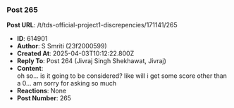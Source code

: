 ### Post 265
**Post URL**: /t/tds-official-project1-discrepencies/171141/265
- **ID**: 614901
- **Author**: S Smriti (23f2000599)
- **Created At**: 2025-04-03T10:12:22.800Z
- **Reply To**: Post 264 (Jivraj Singh Shekhawat, Jivraj)
- **Content**:  
  oh so… is it going to be considered? like will i get some score other than a 0… am sorry for asking so much
- **Reactions**: None
- **Post Number**: 265


